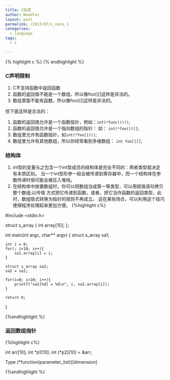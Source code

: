 ```yaml
---
title: C拾遗
author: Noodles
layout: post
permalink: /2017/07/c_note_1
categories:
  - language
tags:
  - C

---
```


<!--more-->

{% highlight c %}
{% endhighlight %}

### C声明限制

  1. C不支持函数中返回函数
  2. 函数的返回值不能是一个数组，所以像foo()[]这样是非法的。
  3. 数组里面不能有函数，所以像foo()[]这样是非法的。

但下面这样是合法的：

  1. 函数的返回值允许是一个函数指针，例如：`int(*func())()`;
  2. 函数的返回值允许是一个指向数组的指针： 如： `int(*foo())[]`;
  3. 数组里允许有函数指针，如`int(*foo[])()`;
  4. 数组里允许有其他数组，所以你经常看到多维数组： `int foo[][]`;

### 结构体
1. int型的变量与之包含一个int型成员的结构体是完全不同的：两者类型就决定有本质区别。
当一个int型形参一般会被传递到寄存器中，而一个结构体在参数传递时很可能会被压入堆栈。
2. 在结构体中放置数组时，你可以把数组当成第一等类型，可以用赋值语句拷贝整个数组;以传值
方式把它传递到函数，或者，把它当作函数的返回类型，此时，数组隐式转换为指针的规则不再成立。
这在某些场合，可以利用这个技巧使得程序处理起来更加方便。
{%highlight c%}

#include <stdio.h>

struct s_array {
    int array[10];
};


int main(int argc, char** argv)
{
    struct s_array sa1;

    int i = 0;
    for(; i<10; i++){
        sa1.array[i] = i;
    }

    struct s_array sa2;
    sa2 = sa1;

    for(i=0; i<10; i++){
        printf("sa2[%d] = %d\n", i, sa2.array[i]);
    }

    return 0;
}

{%endhighlight %}

### 返回数组指针

{%highlight c%}

int arr[10];
int *p1[10];
int (*p2)[10] = &arr;

Type (*function(parameter_list))[dimension]

{%endhighlight %}

